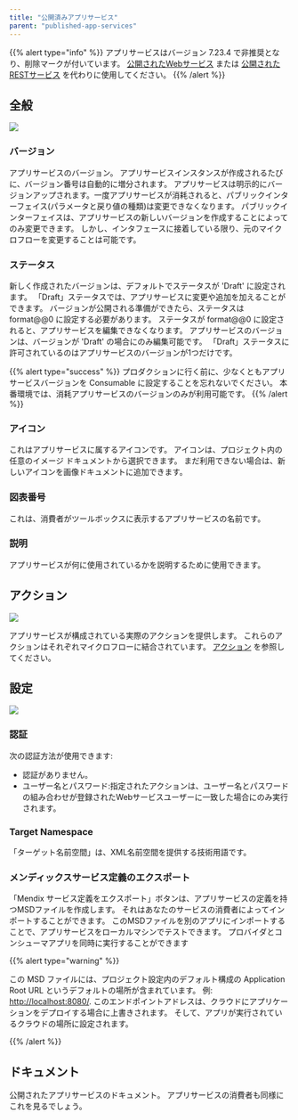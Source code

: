 ```yaml
---
title: "公開済みアプリサービス"
parent: "published-app-services"
---
```


{{% alert type="info" %}}
アプリサービスはバージョン 7.23.4 で非推奨となり、削除マークが付いています。 [公開されたWebサービス](published-web-services) または [公開されたRESTサービス](published-rest-services) を代わりに使用してください。
{{% /alert %}}

## 全般

![](attachments/16713718/16843916.png)

### バージョン

アプリサービスのバージョン。 アプリサービスインスタンスが作成されるたびに、バージョン番号は自動的に増分されます。 アプリサービスは明示的にバージョンアップされます。一度アプリサービスが消耗されると、パブリックインターフェイス(パラメータと戻り値の種類)は変更できなくなります。 パブリックインターフェイスは、アプリサービスの新しいバージョンを作成することによってのみ変更できます。 しかし、インタフェースに接着している限り、元のマイクロフローを変更することは可能です。

### ステータス

新しく作成されたバージョンは、デフォルトでステータスが 'Draft' に設定されます。 「Draft」ステータスでは、アプリサービスに変更や追加を加えることができます。 バージョンが公開される準備ができたら、ステータスは format@@0 に設定する必要があります。 ステータスが format@@0 に設定されると、アプリサービスを編集できなくなります。 アプリサービスのバージョンは、バージョンが 'Draft' の場合にのみ編集可能です。 「Draft」ステータスに許可されているのはアプリサービスのバージョンが1つだけです。

{{% alert type="success" %}}
プロダクションに行く前に、少なくともアプリサービスバージョンを Consumable に設定することを忘れないでください。 本番環境では、消耗アプリサービスのバージョンのみが利用可能です。
{{% /alert %}}

### アイコン

これはアプリサービスに属するアイコンです。 アイコンは、プロジェクト内の任意のイメージ ドキュメントから選択できます。 まだ利用できない場合は、新しいアイコンを画像ドキュメントに追加できます。

### 図表番号

これは、消費者がツールボックスに表示するアプリサービスの名前です。

### 説明

アプリサービスが何に使用されているかを説明するために使用できます。

## アクション

![](attachments/16713718/16843915.png)

アプリサービスが構成されている実際のアクションを提供します。 これらのアクションはそれぞれマイクロフローに結合されています。 [アクション](actions) を参照してください。

## 設定

![](attachments/16713718/16843914.png)

### 認証

次の認証方法が使用できます:

*   認証がありません。
*   ユーザー名とパスワード:指定されたアクションは、ユーザー名とパスワードの組み合わせが登録されたWebサービスユーザーに一致した場合にのみ実行されます。

### Target Namespace

「ターゲット名前空間」は、XML名前空間を提供する技術用語です。

### メンディックスサービス定義のエクスポート

「Mendix サービス定義をエクスポート」ボタンは、アプリサービスの定義を持つMSDファイルを作成します。 それはあなたのサービスの消費者によってインポートすることができます。 このMSDファイルを別のアプリにインポートすることで、アプリサービスをローカルマシンでテストできます。 プロバイダとコンシューマアプリを同時に実行することができます

{{% alert type="warning" %}}

この MSD ファイルには、プロジェクト設定内のデフォルト構成の Application Root URL というデフォルトの場所が含まれています。 例: [http://localhost:8080/](http://localhost:8080/). このエンドポイントアドレスは、クラウドにアプリケーションをデプロイする場合に上書きされます。 そして、アプリが実行されているクラウドの場所に設定されます。

{{% /alert %}}

## ドキュメント

公開されたアプリサービスのドキュメント。 アプリサービスの消費者も同様にこれを見るでしょう。
